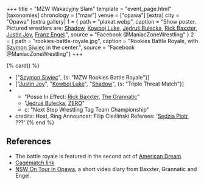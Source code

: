 +++
title = "MZW Wakacyjny Slam"
template = "event_page.html"
[taxonomies]
chronology = ["mzw"]
venue = ["opawa"]
[extra]
city = "Opawa"
[extra.gallery]
1 = { path = "plakat.webp", caption = "Show poster. Pictured wrestlers are: [Shadow](@/w/shadow.md), [Kowboj Luke](@/w/red-thunder.md), [Jędruś Bułecka](@/w/jedrus-bulecka.md), [Rick Baxxter](@/w/rick-baxxter.md), [Justin Joy](@/w/justin-joy.md), [Franz Engel](@/w/franz-engel.md).", source = "Facebook @ManiacZoneWrestling" }
2 = { path = "rookies-battle-royale.jpg", caption = "Rookies Battle Royale, with [Szymon Siwiec](@/w/szymon-siwiec.md) in the center.", source = "Facebook @ManiacZoneWrestling"}
+++

{% card() %}
- ["[Szymon Siwiec](@/w/szymon-siwiec.md)", {s: "MZW Rookies Battle Royale"}]
- ["[Justin Joy](@/w/justin-joy.md)", "[Kowboj Luke](@/w/red-thunder.md)", "[Shadow](@/w/shadow.md)",
  {s: "Triple Threat Match"}]
- - "Posse In Effect: [Rick Baxxter](@/w/rick-baxxter.md), [The Grannatic](@/w/the-grannatic.md)"
  - "[Jędruś Bułecka](@/w/jedrus-bulecka.md), [ZERO](@/w/franz-engel.md)"
  - c: "Next Step Wrestling Tag Team Championship"
- credits:
    Host, Ring Announcer: Filip Cieśliński
    Referees: '[Sędzia Piotr](@/w/mr-b.md), ???'
{% end %}


## References

* The battle royale is featured in the second act of [American Dream](@/a/american-dream.md).
* [Cagematch link](https://www.cagematch.net/?id=1&nr=118649)
* [NSW On Tour in Opawa](https://www.youtube.com/watch?v=ofbrHqlKVko), a short video diary from Baxxter, Grannatic and Engel.
